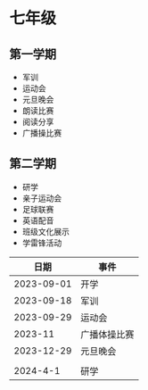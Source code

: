 # 七年级
## 第一学期
- 军训
- 运动会
- 元旦晚会
- 朗读比赛
- 阅读分享
- 广播操比赛

## 第二学期
- 研学
- 亲子运动会
- 足球联赛
- 英语配音
- 班级文化展示
- 学雷锋活动

| 日期         | 事件     |
|------------|--------|
| 2023-09-01 | 开学     |
| 2023-09-18 | 军训     |
| 2023-09-29 | 运动会    |
| 2023-11    | 广播体操比赛 |
| 2023-12-29 | 元旦晚会  |
|            | |
| 2024-4-1   | 研学     |


